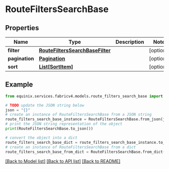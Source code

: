 # RouteFiltersSearchBase


## Properties

Name | Type | Description | Notes
------------ | ------------- | ------------- | -------------
**filter** | [**RouteFiltersSearchBaseFilter**](RouteFiltersSearchBaseFilter.md) |  | [optional] 
**pagination** | [**Pagination**](Pagination.md) |  | [optional] 
**sort** | [**List[SortItem]**](SortItem.md) |  | [optional] 

## Example

```python
from equinix.services.fabricv4.models.route_filters_search_base import RouteFiltersSearchBase

# TODO update the JSON string below
json = "{}"
# create an instance of RouteFiltersSearchBase from a JSON string
route_filters_search_base_instance = RouteFiltersSearchBase.from_json(json)
# print the JSON string representation of the object
print(RouteFiltersSearchBase.to_json())

# convert the object into a dict
route_filters_search_base_dict = route_filters_search_base_instance.to_dict()
# create an instance of RouteFiltersSearchBase from a dict
route_filters_search_base_from_dict = RouteFiltersSearchBase.from_dict(route_filters_search_base_dict)
```
[[Back to Model list]](../README.md#documentation-for-models) [[Back to API list]](../README.md#documentation-for-api-endpoints) [[Back to README]](../README.md)


